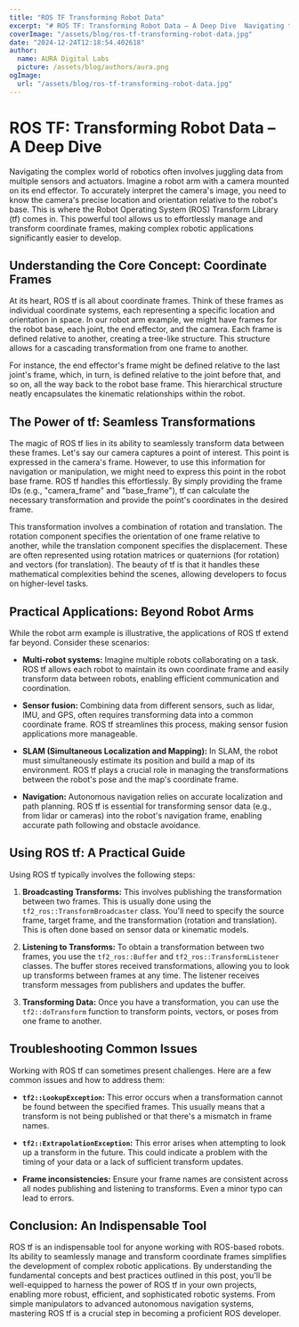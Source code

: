 ```yaml
---
title: "ROS TF Transforming Robot Data"
excerpt: "# ROS TF: Transforming Robot Data – A Deep Dive  Navigating the complex world of robotics often involves juggling data from multiple sensors and actua"
coverImage: "/assets/blog/ros-tf-transforming-robot-data.jpg"
date: "2024-12-24T12:18:54.402618"
author:
  name: AURA Digital Labs
  picture: /assets/blog/authors/aura.png
ogImage:
  url: "/assets/blog/ros-tf-transforming-robot-data.jpg"
---
```


# ROS TF: Transforming Robot Data – A Deep Dive

Navigating the complex world of robotics often involves juggling data from multiple sensors and actuators.  Imagine a robot arm with a camera mounted on its end effector.  To accurately interpret the camera's image, you need to know the camera's precise location and orientation relative to the robot's base.  This is where the Robot Operating System (ROS) Transform Library (tf) comes in.  This powerful tool allows us to effortlessly manage and transform coordinate frames, making complex robotic applications significantly easier to develop.

## Understanding the Core Concept: Coordinate Frames

At its heart, ROS tf is all about coordinate frames.  Think of these frames as individual coordinate systems, each representing a specific location and orientation in space.  In our robot arm example, we might have frames for the robot base, each joint, the end effector, and the camera. Each frame is defined relative to another, creating a tree-like structure. This structure allows for a cascading transformation from one frame to another.


For instance, the end effector's frame might be defined relative to the last joint's frame, which, in turn, is defined relative to the joint before that, and so on, all the way back to the robot base frame.  This hierarchical structure neatly encapsulates the kinematic relationships within the robot.

## The Power of tf: Seamless Transformations

The magic of ROS tf lies in its ability to seamlessly transform data between these frames.  Let's say our camera captures a point of interest.  This point is expressed in the camera's frame. However, to use this information for navigation or manipulation, we might need to express this point in the robot base frame.  ROS tf handles this effortlessly.  By simply providing the frame IDs (e.g., "camera_frame" and "base_frame"), tf can calculate the necessary transformation and provide the point's coordinates in the desired frame.

This transformation involves a combination of rotation and translation.  The rotation component specifies the orientation of one frame relative to another, while the translation component specifies the displacement.  These are often represented using rotation matrices or quaternions (for rotation) and vectors (for translation).  The beauty of tf is that it handles these mathematical complexities behind the scenes, allowing developers to focus on higher-level tasks.


## Practical Applications: Beyond Robot Arms

While the robot arm example is illustrative, the applications of ROS tf extend far beyond.  Consider these scenarios:

* **Multi-robot systems:**  Imagine multiple robots collaborating on a task.  ROS tf allows each robot to maintain its own coordinate frame and easily transform data between robots, enabling efficient communication and coordination.

* **Sensor fusion:** Combining data from different sensors, such as lidar, IMU, and GPS, often requires transforming data into a common coordinate frame.  ROS tf streamlines this process, making sensor fusion applications more manageable.

* **SLAM (Simultaneous Localization and Mapping):**  In SLAM, the robot must simultaneously estimate its position and build a map of its environment.  ROS tf plays a crucial role in managing the transformations between the robot's pose and the map's coordinate frame.

* **Navigation:**  Autonomous navigation relies on accurate localization and path planning.  ROS tf is essential for transforming sensor data (e.g., from lidar or cameras) into the robot's navigation frame, enabling accurate path following and obstacle avoidance.


## Using ROS tf: A Practical Guide

Using ROS tf typically involves the following steps:

1. **Broadcasting Transforms:**  This involves publishing the transformation between two frames.  This is usually done using the `tf2_ros::TransformBroadcaster` class.  You'll need to specify the source frame, target frame, and the transformation (rotation and translation).  This is often done based on sensor data or kinematic models.

2. **Listening to Transforms:**  To obtain a transformation between two frames, you use the `tf2_ros::Buffer` and `tf2_ros::TransformListener` classes.  The buffer stores received transformations, allowing you to look up transforms between frames at any time.  The listener receives transform messages from publishers and updates the buffer.

3. **Transforming Data:**  Once you have a transformation, you can use the `tf2::doTransform` function to transform points, vectors, or poses from one frame to another.

##  Troubleshooting Common Issues

Working with ROS tf can sometimes present challenges.  Here are a few common issues and how to address them:

* **`tf2::LookupException`:** This error occurs when a transformation cannot be found between the specified frames.  This usually means that a transform is not being published or that there's a mismatch in frame names.

* **`tf2::ExtrapolationException`:** This error arises when attempting to look up a transform in the future.  This could indicate a problem with the timing of your data or a lack of sufficient transform updates.

* **Frame inconsistencies:**  Ensure your frame names are consistent across all nodes publishing and listening to transforms.  Even a minor typo can lead to errors.


## Conclusion: An Indispensable Tool

ROS tf is an indispensable tool for anyone working with ROS-based robots.  Its ability to seamlessly manage and transform coordinate frames simplifies the development of complex robotic applications.  By understanding the fundamental concepts and best practices outlined in this post, you'll be well-equipped to harness the power of ROS tf in your own projects, enabling more robust, efficient, and sophisticated robotic systems.  From simple manipulators to advanced autonomous navigation systems, mastering ROS tf is a crucial step in becoming a proficient ROS developer.

